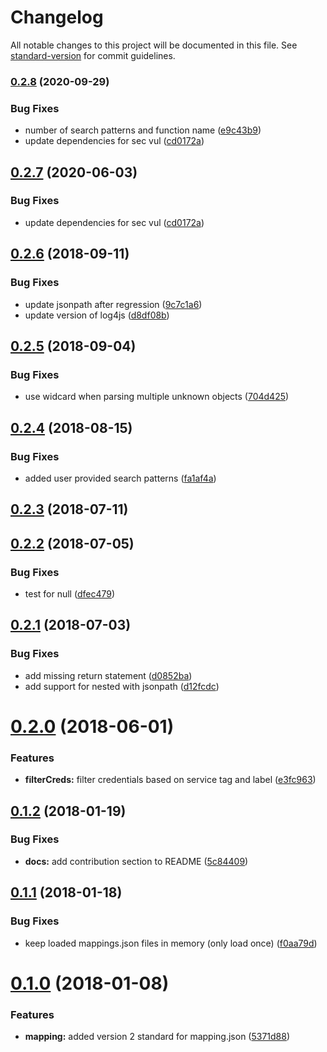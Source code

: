 # Changelog

All notable changes to this project will be documented in this file. See [standard-version](https://github.com/conventional-changelog/standard-version) for commit guidelines.

### [0.2.8](https://github.com/ibm-developer/ibm-cloud-env/compare/v0.2.6...v0.2.8) (2020-09-29)


### Bug Fixes

* number of search patterns and function name ([e9c43b9](https://github.com/ibm-developer/ibm-cloud-env/commit/e9c43b93a1176c37953cf31441788d7a8400e55b))
* update dependencies for sec vul ([cd0172a](https://github.com/ibm-developer/ibm-cloud-env/commit/cd0172ae60ce354ced6d7900fab6444fd4939765))

<a name="0.2.7"></a>
## [0.2.7](https://github.com/ibm-developer/ibm-cloud-env/compare/v0.2.6...v0.2.7) (2020-06-03)


### Bug Fixes

* update dependencies for sec vul ([cd0172a](https://github.com/ibm-developer/ibm-cloud-env/commit/cd0172a))



<a name="0.2.6"></a>
## [0.2.6](https://github.com/ibm-developer/ibm-cloud-env/compare/v0.2.5...v0.2.6) (2018-09-11)


### Bug Fixes

* update jsonpath after regression ([9c7c1a6](https://github.com/ibm-developer/ibm-cloud-env/commit/9c7c1a6))
* update version of log4js ([d8df08b](https://github.com/ibm-developer/ibm-cloud-env/commit/d8df08b))



<a name="0.2.5"></a>
## [0.2.5](https://github.com/ibm-developer/ibm-cloud-env/compare/v0.2.4...v0.2.5) (2018-09-04)


### Bug Fixes

* use widcard when parsing multiple unknown objects ([704d425](https://github.com/ibm-developer/ibm-cloud-env/commit/704d425))



<a name="0.2.4"></a>
## [0.2.4](https://github.com/ibm-developer/ibm-cloud-env/compare/v0.2.2...v0.2.4) (2018-08-15)


### Bug Fixes

* added user provided search patterns ([fa1af4a](https://github.com/ibm-developer/ibm-cloud-env/commit/fa1af4a))



<a name="0.2.3"></a>
## [0.2.3](https://github.com/ibm-developer/ibm-cloud-env/compare/v0.2.2...v0.2.3) (2018-07-11)



<a name="0.2.2"></a>
## [0.2.2](https://github.com/ibm-developer/ibm-cloud-env/compare/v0.2.1...v0.2.2) (2018-07-05)


### Bug Fixes

* test for null ([dfec479](https://github.com/ibm-developer/ibm-cloud-env/commit/dfec479))



<a name="0.2.1"></a>
## [0.2.1](https://github.com/ibm-developer/ibm-cloud-env/compare/v0.2.0...v0.2.1) (2018-07-03)


### Bug Fixes

* add missing return statement ([d0852ba](https://github.com/ibm-developer/ibm-cloud-env/commit/d0852ba))
* add support for nested with jsonpath ([d12fcdc](https://github.com/ibm-developer/ibm-cloud-env/commit/d12fcdc))



<a name="0.2.0"></a>
# [0.2.0](https://github.com/ibm-developer/ibm-cloud-env/compare/v0.1.2...v0.2.0) (2018-06-01)


### Features

* **filterCreds:** filter credentials based on service tag and label ([e3fc963](https://github.com/ibm-developer/ibm-cloud-env/commit/e3fc963))



<a name="0.1.2"></a>
## [0.1.2](https://github.com/ibm-developer/ibm-cloud-env/compare/v0.1.1...v0.1.2) (2018-01-19)


### Bug Fixes

* **docs:** add contribution section to README ([5c84409](https://github.com/ibm-developer/ibm-cloud-env/commit/5c84409))



<a name="0.1.1"></a>
## [0.1.1](https://github.com/ibm-developer/ibm-cloud-env/compare/v0.1.0...v0.1.1) (2018-01-18)


### Bug Fixes

* keep loaded mappings.json files in memory (only load once) ([f0aa79d](https://github.com/ibm-developer/ibm-cloud-env/commit/f0aa79d))



<a name="0.1.0"></a>
# [0.1.0](https://github.com/ibm-developer/ibm-cloud-env/compare/v0.0.7...v0.1.0) (2018-01-08)


### Features

* **mapping:** added version 2 standard for mapping.json ([5371d88](https://github.com/ibm-developer/ibm-cloud-env/commit/5371d88))
